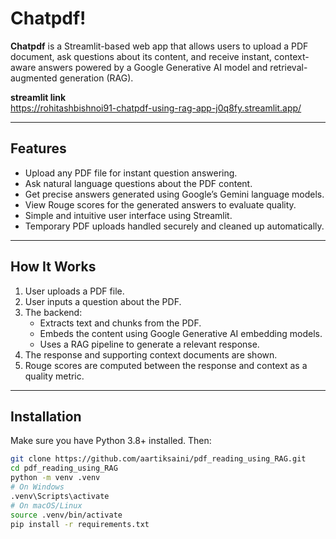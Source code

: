 # Chatpdf!

**Chatpdf** is a Streamlit-based web app that allows users to upload a PDF document, ask questions about its content, and receive instant, context-aware answers powered by a Google Generative AI model and retrieval-augmented generation (RAG).

**streamlit link**  
https://rohitashbishnoi91-chatpdf-using-rag-app-j0q8fy.streamlit.app/

---

## Features

- Upload any PDF file for instant question answering.
- Ask natural language questions about the PDF content.
- Get precise answers generated using Google’s Gemini language models.
- View Rouge scores for the generated answers to evaluate quality.
- Simple and intuitive user interface using Streamlit.
- Temporary PDF uploads handled securely and cleaned up automatically.

---

## How It Works

1. User uploads a PDF file.
2. User inputs a question about the PDF.
3. The backend:
   - Extracts text and chunks from the PDF.
   - Embeds the content using Google Generative AI embedding models.
   - Uses a RAG pipeline to generate a relevant response.
4. The response and supporting context documents are shown.
5. Rouge scores are computed between the response and context as a quality metric.

---

## Installation

Make sure you have Python 3.8+ installed. Then:

```bash
git clone https://github.com/aartiksaini/pdf_reading_using_RAG.git
cd pdf_reading_using_RAG
python -m venv .venv
# On Windows
.venv\Scripts\activate
# On macOS/Linux
source .venv/bin/activate
pip install -r requirements.txt

